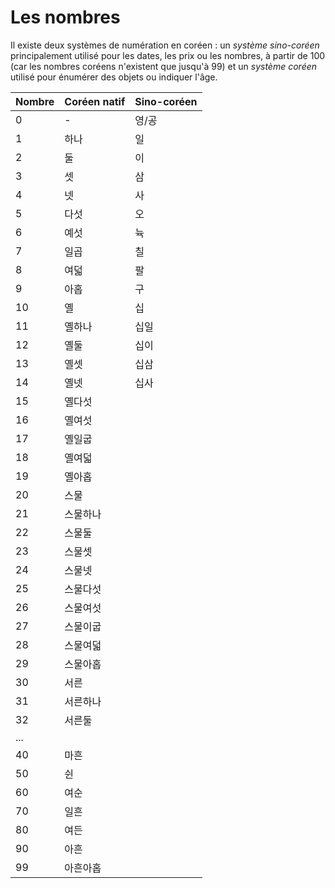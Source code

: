# Les nombres

Il existe deux systèmes de numération en coréen : un *système sino-coréen* principalement utilisé pour les dates, les prix ou les nombres, à partir de 100 (car les nombres coréens n'existent que jusqu'à 99) et un *système coréen* utilisé pour énumérer des objets ou indiquer l'âge.

| Nombre | Coréen natif | Sino-coréen |
| ------ | ------------ | ----------- |
| 0      | -            | 영/공       |
| 1      | 하나         | 일          |
| 2      | 둘           | 이          |
| 3      | 셋           | 삼          |
| 4      | 넷           | 사          |
| 5      | 다섯         | 오          |
| 6      | 예섯         | 뉵          |
| 7      | 일곱         | 칠          |
| 8      | 여덟         | 팔          |
| 9      | 아홉         | 구          |
| 10     | 옐           | 십          |
| 11     | 옐하나       | 십일        |
| 12     | 옐둘         | 십이        |
| 13     | 옐셋         | 십삼        |
| 14     | 옐넷         | 십사        |
| 15     | 옐다섯       |             |
| 16     | 옐여섯       |             |
| 17     | 옐일굽       |             |
| 18     | 옐여덟       |             |
| 19     | 옐아홉       |             |
| 20     | 스물         |             |
| 21     | 스물하나     |             |
| 22     | 스물둘       |             |
| 23     | 스물셋       |             |
| 24     | 스물넷       |             |
| 25     | 스물다섯     |             |
| 26     | 스물여섯     |             |
| 27     | 스물이굽     |             |
| 28     | 스물여덟     |             |
| 29     | 스물아홉     |             |
| 30     | 서른         |             |
| 31     | 서른하나     |             |
| 32     | 서른둘       |             |
| ...    |              |             |
| 40     | 마흔         |             |
| 50     | 쉰           |             |
| 60     | 여순         |             |
| 70     | 일흔         |             |
| 80     | 여든         |             |
| 90     | 아흔         |             |
| 99     | 아흔아홉     |             |

